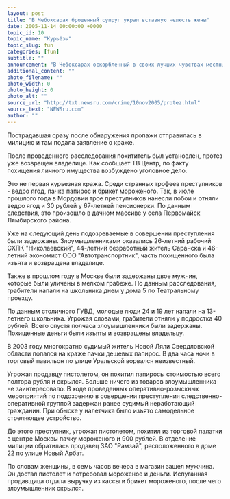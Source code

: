 ```yaml
---
layout: post
title: "В Чебоксарах брошенный супруг украл вставную челюсть жены"
date: 2005-11-14 00:00:00 +0000
topic_id: 10
topic_name: "Курьёзы"
topic_slug: fun
categories: [fun]
subtitle: ""
announcement: "В Чебоксарах оскорбленный в своих лучших чувствах местный житель похитил вставную челюсть жены. Поводом к курьезной краже стало то, что женщина подала на развод. Мужу такой поступок супруги не понравился и он решил отомстить весьма оригинальным способом - он украл зубной протез жены."
additional_content: ""
photo_filename: ""
photo_width: 0
photo_height: 0
photo_alt: ""
source_url: "http://txt.newsru.com/crime/10nov2005/protez.html"
source_text: "NEWSru.com"
author: ""
---
```

Пострадавшая сразу после обнаружения пропажи отправилась в милицию и там подала заявление о краже.

После проведенного расследования похититель был установлен, протез уже возвращен владелице. Как сообщает ТВ Центр, по факту похищения личного имущества возбуждено уголовное дело.

Это не первая курьезная кража. Среди странных трофеев преступников - ведро ягод, пачка папирос и брикет мороженого. Так, в июле прошлого года в Мордовии трое преступников нанесли побои и отняли ведро ягод и 30 рублей у 67-летней пенсионерки. По данным следствия, это произошло в дачном массиве у села Первомайск Лямбирского района.

Уже на следующий день подозреваемые в совершении преступления были задержаны. Злоумышленниками оказались 26-летний рабочий СХПК "Николаевский", 44-летний безработный житель Саранска и 46-летний экономист ООО "Автотранспортник", часть похищенного была изъята и возвращена владелице.

Также в прошлом году в Москве были задержаны двое мужчин, которые были уличены в мелком грабеже. По данным расследования, грабители напали на школьника днем у дома 5 по Театральному проезду.

По данным столичного ГУВД, молодые люди 24 и 19 лет напали на 13-летнего школьника. Угрожая словами, грабители отняли у подростка 40 рублей. Всего спустя полчаса злоумышленники были задержаны. Похищенные деньги были изъяты и возвращены владельцу.

В 2003 году многократно судимый житель Новой Ляли Свердловской области попался на краже пачки дешевых папирос. В два часа ночи в торговый павильон по улице Уральской ворвался неизвестный.

Угрожая продавцу пистолетом, он похитил папиросы стоимостью всего полтора рубля и скрылся. Больше ничего из товаров злоумышленника не заинтересовало. В ходе проведенных оперативно-розыскных мероприятий по подозрению в совершении преступления следственно-оперативной группой задержан ранее судимый неработающий гражданин. При обыске у налетчика было изъято самодельное стреляющее устройство.

До этого преступник, угрожая пистолетом, похитил из торговой палатки в центре Москвы пачку мороженого и 900 рублей. В отделение милиции обратилась продавец ЗАО "Рамзай", расположенного в доме 22 по улице Новый Арбат.

По словам женщины, в семь часов вечера в магазин зашел мужчина. Он достал пистолет и потребовал мороженое и деньги. Испуганная продавщица отдала выручку из кассы и брикет мороженого, после чего злоумышленник скрылся.
